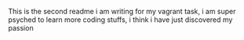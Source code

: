 This is the second readme i am writing for my vagrant task, i am super psyched to learn more coding stuffs, i think i have just discovered my passion
